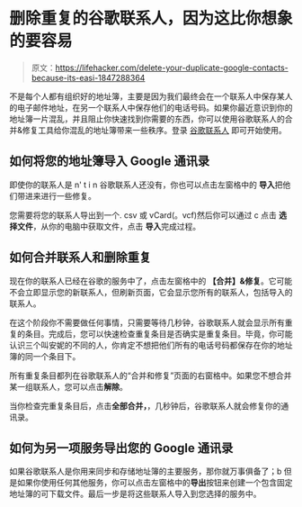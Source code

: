 # 删除重复的谷歌联系人，因为这比你想象的要容易

> 原文：<https://lifehacker.com/delete-your-duplicate-google-contacts-because-its-easi-1847288364>

不是每个人都有组织好的地址簿，主要是因为我们最终会在一个联系人中保存某人的电子邮件地址，在另一个联系人中保存他们的电话号码。如果你最近意识到你的地址簿一片混乱，并且阻止你快速找到你需要的东西，你可以使用谷歌联系人的合并&修复工具给你混乱的地址簿带来一些秩序。登录 [谷歌联系人](https://contacts.google.com/) 即可开始使用。



## 如何将您的地址簿导入 Google 通讯录

即使你的联系人是 n' t i n 谷歌联系人还没有，你也可以点击左窗格中的 **导入**把他们带进来进行一些修复。

您需要将您的联系人导出到一个. csv 或 vCard(。vcf)然后你可以通过 c 点击 **选择文件**，从你的电脑中获取文件，点击 **导入**完成过程。

## 如何合并联系人和删除重复

现在你的联系人已经在谷歌的服务中了，点击左窗格中的 **【合并】&修复**。它可能不会立即显示您的新联系人，但刷新页面，它会显示您所有的联系人，包括导入的联系人。

在这个阶段你不需要做任何事情，只需要等待几秒钟，谷歌联系人就会显示所有重复的条目。完成后，您可以快速检查重复条目是否确实是重复条目。毕竟，你可能认识三个叫安妮的不同的人，你肯定不想把他们所有的电话号码都保存在你的地址簿的同一个条目下。

所有重复条目都列在谷歌联系人的“合并和修复”页面的右窗格中。如果您不想合并某一组联系人，您可以点击**解除**。

当你检查完重复条目后，点击**全部合并，**，几秒钟后，谷歌联系人就会修复你的通讯录。

## 如何为另一项服务导出您的 Google 通讯录

如果谷歌联系人是你用来同步和存储地址簿的主要服务，那你就万事俱备了；b 但是如果你使用任何其他服务，你可以点击左窗格中的**导出**按钮来创建一个包含固定地址簿的可下载文件。最后一步是将这些联系人导入到您选择的服务中。